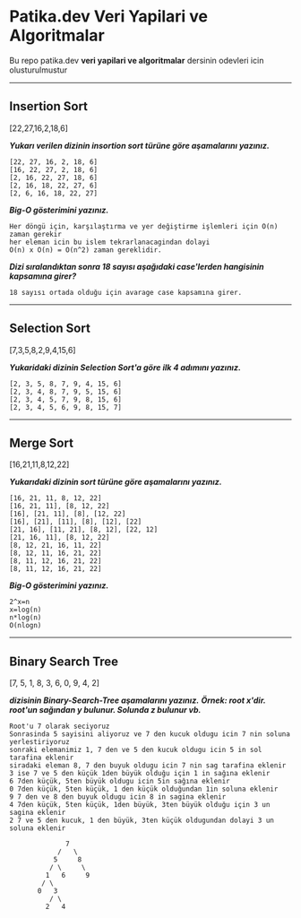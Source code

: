 # Patika.dev Veri Yapilari ve Algoritmalar
Bu repo patika.dev **veri yapilari ve algoritmalar** dersinin odevleri icin olusturulmustur
___

## Insertion Sort

[22,27,16,2,18,6] 

_**Yukarı verilen dizinin insortion sort türüne göre aşamalarını yazınız.**_

```
[22, 27, 16, 2, 18, 6]
[16, 22, 27, 2, 18, 6]
[2, 16, 22, 27, 18, 6]
[2, 16, 18, 22, 27, 6]
[2, 6, 16, 18, 22, 27]
```
_**Big-O gösterimini yazınız.**_
```
Her döngü için, karşılaştırma ve yer değiştirme işlemleri için O(n) zaman gerekir 
her eleman icin bu islem tekrarlanacagindan dolayi
O(n) x O(n) = O(n^2) zaman gereklidir. 
```

_**Dizi sıralandıktan sonra 18 sayısı aşağıdaki case'lerden hangisinin kapsamına girer?**_
```
18 sayısı ortada olduğu için avarage case kapsamına girer.
```
___

## Selection Sort

[7,3,5,8,2,9,4,15,6]

_**Yukaridaki dizinin Selection Sort'a göre ilk 4 adımını yazınız.**_

```
[2, 3, 5, 8, 7, 9, 4, 15, 6]
[2, 3, 4, 8, 7, 9, 5, 15, 6]
[2, 3, 4, 5, 7, 9, 8, 15, 6]
[2, 3, 4, 5, 6, 9, 8, 15, 7]
```
___

## Merge Sort

[16,21,11,8,12,22]

_**Yukarıdaki dizinin sort türüne göre aşamalarını yazınız.**_

```
[16, 21, 11, 8, 12, 22]
[16, 21, 11], [8, 12, 22]
[16], [21, 11], [8], [12, 22]
[16], [21], [11], [8], [12], [22]
[21, 16], [11, 21], [8, 12], [22, 12]
[21, 16, 11], [8, 12, 22]
[8, 12, 21, 16, 11, 22]
[8, 12, 11, 16, 21, 22]
[8, 11, 12, 16, 21, 22]
[8, 11, 12, 16, 21, 22]
```

_**Big-O gösterimini yazınız.**_

```
2^x=n
x=log(n) 
n*log(n)
O(nlogn)
```
___

## Binary Search Tree

[7, 5, 1, 8, 3, 6, 0, 9, 4, 2]

_**dizisinin Binary-Search-Tree aşamalarını yazınız.**_
_**Örnek: root x'dir. root'un sağından y bulunur. Solunda z bulunur vb.**_

```
Root'u 7 olarak seciyoruz
Sonrasinda 5 sayisini aliyoruz ve 7 den kucuk oldugu icin 7 nin soluna yerlestiriyoruz
sonraki elemanimiz 1, 7 den ve 5 den kucuk oldugu icin 5 in sol tarafina eklenir
siradaki eleman 8, 7 den buyuk oldugu icin 7 nin sag tarafina eklenir
3 ise 7 ve 5 den küçük 1den büyük olduğu için 1 in sağına eklenir
6 7den küçük, 5ten büyük oldugu icin 5in sağına eklenir
0 7den küçük, 5ten küçük, 1 den küçük olduğundan 1in soluna eklenir
9 7 den ve 8 den buyuk oldugu icin 8 in sagina eklenir
4 7den küçük, 5ten küçük, 1den büyük, 3ten büyük olduğu için 3 un sagina eklenir
2 7 ve 5 den kucuk, 1 den büyük, 3ten küçük oldugundan dolayi 3 un soluna eklenir

              7  
            /   \
           5     8      
          / \     \
         1   6     9
        / \    
       0   3 
          / \
         2   4
```